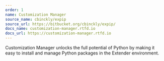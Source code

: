 ```yaml
---
order: 1
name: Customization Manager
source_name: cbinckly/expip
source_url: https://bitbucket.org/cbinckly/expip/
docs_name: customization-manager.rtfd.io
docs_url: https://customization-manager.rtfd.io
---
```


Customization Manager unlocks the full potential of Python by making
it easy to install and manage Python packages in the Extender 
environment.
